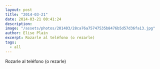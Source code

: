 ```yaml
---
layout: post
title: "2014-03-21"
date: 2014-03-21 00:41:24
description: 
image: "/assets/photos/201403/28ca76a75747535b8476b5d57d36fa13.jpg"
author: Elise Plain
excerpt: Rozarle al teléfono (o rezarle)
tags: 
  - all
---
```


Rozarle al teléfono (o rezarle)
<p></p>

